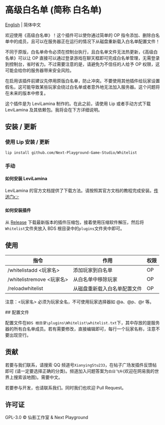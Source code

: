 # 高级白名单 (简称 白名单)

[English](https://github.com/Next-Playground-Game-Studio/Whitelist/blob/main/README.md) | 简体中文

欢迎使用《高级白名单》！这个插件可以使你通过简单的 OP 指令添加、删除白名单中的成员，且可以在服务器正在运行的情况下从磁盘重新载入白名单配置文件！

不同于原版，白名单命令必须在控制台执行，且白名单文件无法热更新，《高级白名单》可以让 OP 直接可以通过登录游戏在聊天框即可完成白名单管理，无需登录到控制台，省时省力。不过需要注意的是，请避免为不信任的人给予 OP 权限，这可能会给你的服务器带来安全风险。

在启用该插件前建议先停用原版白名单，防止冲突。不要使用其他插件给玩家设置假名，这可能导致某些玩家会绕过白名单或者意外地无法加入服务器。这个问题将在未来的版本中修复。

这个插件是为 LeviLamina 制作的。在此之前，请使用 Lip 或者手动方式下载 LeviLamina 及其依赖包。我将会在下方详细说明。

## 安装 / 更新

### 使用 Lip 安装 / 更新

```shell
lip install github.com/Next-Playground-Game-Studio/Whitelist
```

### 手动

#### 如何安装 LeviLamina

LeviLamina 的官方文档提供了下载方法。请按照其官方文档的教程完成安装。[传送门👉](https://levilamina.liteldev.com/zh/install/)

#### 如何安装插件  

从 [Release](https://github.com/Next-Playground-Game-Studio/Whitelist/releases) 下载最新版本的插件压缩包，接着使用压缩软件解压，然后将 `Whitelist`文件夹放入 BDS 根目录中的`plugins`文件夹中即可。

## 使用

| 指令  | 作用  | 权限  |
| --- | --- | --- |
| /whitelistadd <玩家名> | 添加玩家到白名单 | OP  |
| /whitelistremove <玩家名> | 从白名单中移除玩家 | OP  |
| /reloadwhitelist | 从磁盘重新载入白名单配置文件 | OP  |

注意：<玩家名> 必须为玩家全名，不可使用玩家选择器如 @a、@p、@r 等。

## 配置文件

配置文件在`BDS 根目录\plugins\Whitelist\whitelist.txt`下，其中存放的是服务器的所有白名单成员。若有需要修改，直接编辑即可，每行一个玩家名称，注意不要出现空行。

## 贡献

若要与我们联系，请搜索 QQ 频道号`XianyingStu233`，在帖子广场发插件反馈帖即可 (请一定要选择正确的分类)。频道加入问题答案为`白日飞升`(欢迎在网易我的世界上搜索该地图)。需要中文。

若要参与开发，也请联系我们。同时我们也欢迎 Pull Request。

## 许可证

GPL-3.0 © 仙影工作室 & Next Playground
